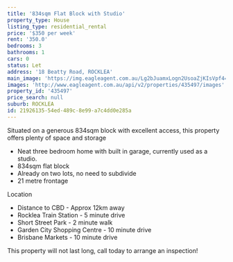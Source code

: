 ```yaml
---
title: '834sqm Flat Block with Studio'
property_type: House
listing_type: residential_rental
price: '$350 per week'
rent: '350.0'
bedrooms: 3
bathrooms: 1
cars: 0
status: Let
address: '18 Beatty Road, ROCKLEA'
main_image: 'https://img.eagleagent.com.au/Lg2bJuamxLogn2UsoaZjKIsVpf4=/1280x854/smart/https://s3-us-west-2.amazonaws.com/eagleagent-orig/images/6824941/422321794-image-M.jpg'
images: 'http://www.eagleagent.com.au/api/v2/properties/435497/images'
property_id: '435497'
price_search: null
suburb: ROCKLEA
id: 21926135-54ed-489c-8e99-a7c4dd0e285a
---
```

Situated on a generous 834sqm block with excellent access, this property offers plenty of space and storage

*  Neat three bedroom home with built in garage, currently used as a studio.
*  834sqm flat block
*  Already on two lots, no need to subdivide
*  21 metre frontage

Location
*  Distance to CBD - Approx 12km away
*  Rocklea Train Station - 5 minute drive
*  Short Street Park - 2 minute walk
*  Garden City Shopping Centre  - 10 minute drive
*  Brisbane Markets - 10 minute drive

This property will not last long, call today to arrange an inspection!